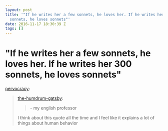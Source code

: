 ```yaml
---
layout: post
title: '"If he writes her a few sonnets, he loves her. If he writes her 300
  sonnets, he loves sonnets"'
date: 2016-11-17 18:30:39 Z
tags: []
---
```

# "If he writes her a few sonnets, he loves her. If he writes her 300 sonnets, he loves sonnets"

[pervocracy](http://pervocracy.tumblr.com/post/151610135554):

> [the-humdrum-gatsby](http://the-humdrum-gatsby.tumblr.com/post/80679909077):
> 
> > \- my english professor
> 
> I think about this quote all the time and I feel like it explains a lot of things about human behavior
